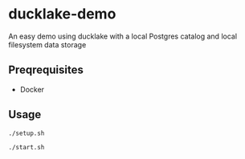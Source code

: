 # ducklake-demo

An easy demo using ducklake with a local Postgres catalog and local filesystem data storage

## Preqrequisites
- Docker

## Usage

```sg
./setup.sh
```

```sh
./start.sh
```

